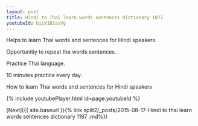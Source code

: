 ```yaml
---
layout: post
title: Hindi to Thai learn words sentences dictionary 1077 
youtubeId: biiX1B1ssVg
---
```

 
 
Helps to learn Thai words and sentences for Hindi speakers.

Opportunitiy to repeat the words sentences. 

Practice Thai language. 
 
10 minutes practice every day. 
 
How to learn Thai words and sentences for Hindi speakers 
 
{% include youtubePlayer.html id=page.youtubeId %}
 
 
[Next]({{ site.baseurl }}{% link  split2/_posts/2015-08-17-Hindi to thai learn words sentences dictionary 1197 .md%})
 
